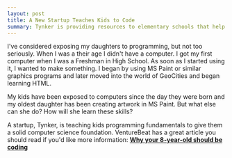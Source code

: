 ```yaml
---
layout: post
title: A New Startup Teaches Kids to Code
summary: Tynker is providing resources to elementary schools that help develop basic computer knowledge and programming skills.
---
```

I've considered exposing my daughters to programming, but not too seriously. When I was a their age I didn't have a computer. I got my first computer when I was a Freshman in High School. As soon as I started using it, I wanted to make something. I began by using MS Paint or similar graphics programs and later moved into the world of GeoCities and began learning HTML.

My kids have been exposed to computers since the day they were born and my oldest daughter has been creating artwork in MS Paint. But what else can she do? How will she learn these skills?

A startup, Tynker, is teaching kids programming fundamentals to give them a solid computer science foundation. VentureBeat has a great article you should read if you'd like more information: **[Why your 8-year-old should be coding](http://venturebeat.com/2013/04/12/why-your-8-year-old-should-be-coding/)**